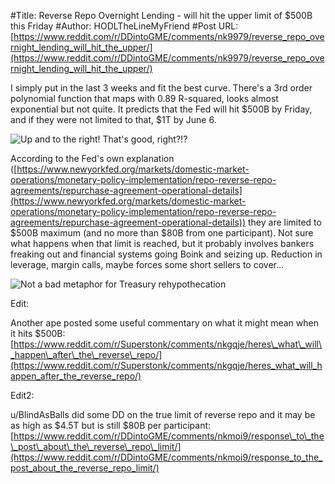 #Title: Reverse Repo Overnight Lending - will hit the upper limit of $500B this Friday
#Author: HODLTheLineMyFriend
#Post URL: [https://www.reddit.com/r/DDintoGME/comments/nk9979/reverse_repo_overnight_lending_will_hit_the_upper/](https://www.reddit.com/r/DDintoGME/comments/nk9979/reverse_repo_overnight_lending_will_hit_the_upper/)


I simply put in the last 3 weeks and fit the best curve. There's a 3rd order polynomial function that maps with 0.89 R-squared, looks almost exponential but not quite. It predicts that the Fed will hit $500B by Friday, and if they were not limited to that, $1T by June 6.

![Up and to the right! That's good, right?!?](https://preview.redd.it/iv37n1nc05171.png?width=878&format=png&auto=webp&s=b19c9dc0e7bdd1a5fea2c251cd5d2f9df8ba5dc7)

According to the Fed's own explanation ([https://www.newyorkfed.org/markets/domestic-market-operations/monetary-policy-implementation/repo-reverse-repo-agreements/repurchase-agreement-operational-details](https://www.newyorkfed.org/markets/domestic-market-operations/monetary-policy-implementation/repo-reverse-repo-agreements/repurchase-agreement-operational-details)) they are limited to $500B maximum (and no more than $80B from one participant). Not sure what happens when that limit is reached, but it probably involves bankers freaking out and financial systems going Boink and seizing up. Reduction in leverage, margin calls, maybe forces some short sellers to cover...

![Not a bad metaphor for Treasury rehypothecation](https://preview.redd.it/h3t37x4h15171.png?width=600&format=png&auto=webp&s=f3f12120aa6ea11a92a234639d3e2d5559e42173)

Edit:

Another ape posted some useful commentary on what it might mean when it hits $500B: [https://www.reddit.com/r/Superstonk/comments/nkgqje/heres\_what\_will\_happen\_after\_the\_reverse\_repo/](https://www.reddit.com/r/Superstonk/comments/nkgqje/heres_what_will_happen_after_the_reverse_repo/)

Edit2:

u/BlindAsBalls did some DD on the true limit of reverse repo and it may be as high as $4.5T but is still $80B per participant: [https://www.reddit.com/r/DDintoGME/comments/nkmoi9/response\_to\_the\_post\_about\_the\_reverse\_repo\_limit/](https://www.reddit.com/r/DDintoGME/comments/nkmoi9/response_to_the_post_about_the_reverse_repo_limit/)
